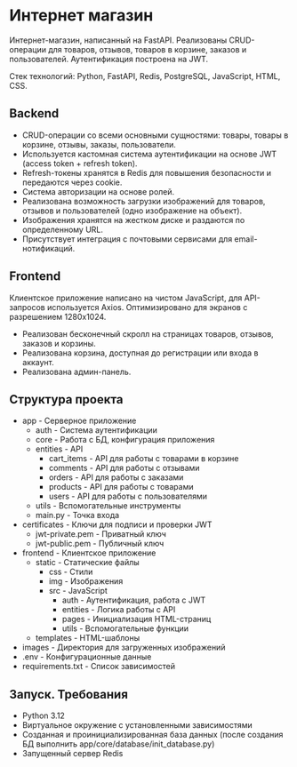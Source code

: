 # Интернет магазин 
Интернет-магазин, написанный на FastAPI. Реализованы CRUD-операции для товаров, отзывов, товаров в корзине, заказов и пользователей.
Аутентификация построена на JWT.

Стек технологий: Python, FastAPI, Redis, PostgreSQL, JavaScript, HTML, CSS.

## Backend
- CRUD-операции со всеми основными сущностями: товары, товары в корзине, отзывы, заказы, пользователи.
- Используется кастомная система аутентификации на основе JWT (access token + refresh token).
- Refresh-токены хранятся в Redis для повышения безопасности и передаются через cookie.
- Система авторизации на основе ролей.
- Реализована возможность загрузки изображений для товаров, отзывов и пользователей (одно изображение на объект).
- Изображения хранятся на жестком диске и раздаются по определенному URL.
- Присутствует интеграция с почтовыми сервисами для email-нотификаций.

## Frontend
Клиентское приложение написано на чистом JavaScript, для API-запросов используется Axios.
Оптимизировано для экранов с разрешением 1280x1024.
- Реализован бесконечный скролл на страницах товаров, отзывов, заказов и корзины.
- Реализована корзина, доступная до регистрации или входа в аккаунт.
- Реализована админ-панель.

## Структура проекта
- app - Серверное приложение
  - auth - Система аутентификации
  - core - Работа с БД, конфигурация приложения
  - entities - API
    - cart_items - API для работы с товарами в корзине
    - comments - API для работы с отзывами
    - orders - API для работы с заказами
    - products - API для работы с товарами 
    - users - API для работы с пользователями
  - utils - Вспомогательные инструменты
  - main.py - Точка входа
- certificates - Ключи для подписи и проверки JWT
  - jwt-private.pem - Приватный ключ
  - jwt-public.pem - Публичный ключ
- frontend - Клиентское приложение
  - static - Статические файлы
    - css - Стили
    - img - Изображения
    - src - JavaScript
      - auth - Аутентификация, работа с JWT
      - entities - Логика работы с API
      - pages - Инициализация HTML-страниц
      - utils - Вспомогательные функции
  - templates - HTML-шаблоны
- images - Директория для загруженных изображений
- .env - Конфигурационные данные
- requirements.txt - Список зависимостей

## Запуск. Требования
- Python 3.12
- Виртуальное окружение с установленными зависимостями
- Созданная и проинициализированная база данных (после создания БД выполнить app/core/database/init_database.py)
- Запущенный сервер Redis
